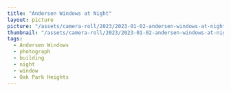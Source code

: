 ```yaml
---
title: "Andersen Windows at Night"
layout: picture
picture: "/assets/camera-roll/2023/2023-01-02-andersen-windows-at-night/20230102_041422888_iOS.jpg"
thumbnail: "/assets/camera-roll/2023/2023-01-02-andersen-windows-at-night/20230102_041422888_iOS-thumbnail.jpg"
tags:
  - Andersen Windows
  - photograph
  - building
  - night
  - window
  - Oak Park Heights
---
```


